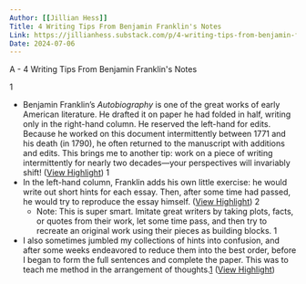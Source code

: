 ```yaml
---
Author: [[Jillian Hess]]
Title: 4 Writing Tips From Benjamin Franklin's Notes
Link: https://jillianhess.substack.com/p/4-writing-tips-from-benjamin-franklins
Date: 2024-07-06
---
```

A - 4 Writing Tips From Benjamin Franklin's Notes

1
- Benjamin Franklin’s *Autobiography* is one of the great works of early American literature. He drafted it on paper he had folded in half, writing only in the right-hand column. He reserved the left-hand for edits. Because he worked on this document intermittently between 1771 and his death (in 1790), he often returned to the manuscript with additions and edits.
  This brings me to another tip: work on a piece of writing intermittently for nearly two decades—your perspectives will invariably shift! ([View Highlight](https://read.readwise.io/read/01hkb7fkdpp7nnbjp3cm3qcrw8))
1
- In the left-hand column, Franklin adds his own little exercise: he would write out short hints for each essay. Then, after some time had passed, he would try to reproduce the essay himself. ([View Highlight](https://read.readwise.io/read/01hkb7g5tcnnndvgpndxdz0y82))
2
    - Note: This is super smart. Imitate great writers by taking plots, facts, or quotes from their work, let some time pass, and then try to recreate an original work using their pieces as building blocks.
1
- I also sometimes jumbled my collections of hints into confusion, and after some weeks endeavored to reduce them into the best order, before I began to form the full sentences and complete the paper. This was to teach me method in the arrangement of thoughts.[1](https://jillianhess.substack.com/p/4-writing-tips-from-benjamin-franklins#footnote-1-139817829) ([View Highlight](https://read.readwise.io/read/01hkb7j2hkc1b9g5shtmxg0r4v))
